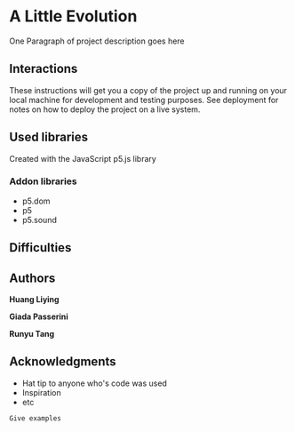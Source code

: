 # A Little Evolution

One Paragraph of project description goes here

## Interactions

These instructions will get you a copy of the project up and running on your local machine for development and testing purposes. See deployment for notes on how to deploy the project on a live system.

## Used libraries

Created with the JavaScript p5.js library 

### Addon libraries

* p5.dom
* p5
* p5.sound

## Difficulties


## Authors

**Huang Liying** 

**Giada Passerini**

**Runyu Tang**

## Acknowledgments

* Hat tip to anyone who's code was used
* Inspiration
* etc

```
Give examples
```
